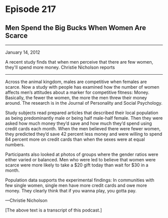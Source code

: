 # Episode 217

## Men Spend the Big Bucks When Women Are Scarce

---

January 14, 2012

A recent study finds that when men perceive that there are few women, they'll spend more money. Christie Nicholson reports

---

Across the animal kingdom, males are competitive when females are scarce. Now a study with people has examined how the number of women affects men’s attitudes about a marker for competitive fitness: Money. Basically, the fewer the women, the more the men threw their money around. The research is in the Journal of Personality and Social Psychology.

Study subjects read prepared articles that described their local population as being predominantly male or being half male-half female. Then they were asked how much money they’d save and how much they’d spend using credit cards each month. When the men believed there were fewer women, they predicted they’d save 42 percent less money and were willing to spend 84 percent more on credit cards than when the sexes were at equal numbers.

Participants also looked at photos of groups where the gender ratios were either varied or balanced. Men who were led to believe that women were scarce were more likely to take a $20 gift today than wait for $30 in a month.

Population data supports the experimental findings: In communities with few single women, single men have more credit cards and owe more money. They clearly think that if you wanna play, you gotta pay.

—Christie Nicholson

[The above text is a transcript of this podcast.]

